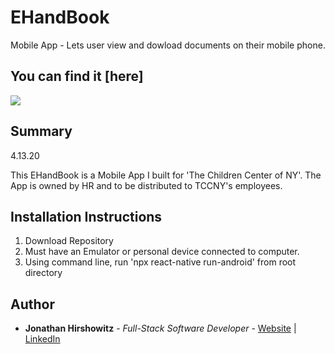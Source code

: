 # EHandBook

Mobile App - Lets user view and dowload documents on their mobile phone.

## You can find it [here]

<image src="assets/images/EHandBook.jpg">

## Summary
4.13.20

This EHandBook is a Mobile App I built for 'The Children Center of NY'.
The App is owned by HR and to be distributed to TCCNY's employees.

##  Installation Instructions

1. Download Repository
2. Must have an Emulator or personal device connected to computer.
3. Using command line, run 'npx react-native run-android' from root directory

## Author

* **Jonathan Hirshowitz** - *Full-Stack Software Developer* - [Website](https://jonathan-hirshowitz-portfolio.firebaseapp.com/) | [LinkedIn](https://www.linkedin.com/in/jonathan-hirshowitz/)
